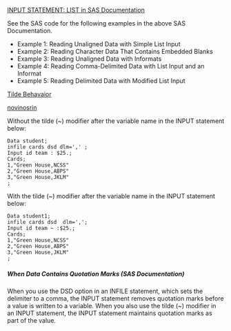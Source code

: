 [INPUT STATEMENT: LIST  in SAS Documentation](https://documentation.sas.com/doc/en/pgmsascdc/9.4_3.5/lestmtsref/n0lrz3gb7m9e4rn137op544ddg0v.htm)

See the SAS code for the following examples in the above SAS Documentation.

* Example 1: Reading Unaligned Data with Simple List Input
* Example 2: Reading Character Data That Contains Embedded Blanks
* Example 3: Reading Unaligned Data with Informats
* Example 4: Reading Comma-Delimited Data with List Input and an Informat
* Example 5: Reading Delimited Data with Modified List Input

[Tilde Behavaior](https://communities.sas.com/t5/SAS-Programming/Tilde-behavior/td-p/511954)

[novinosrin](https://communities.sas.com/t5/user/viewprofilepage/user-id/138205)

Without the tilde (~) modifier after the variable name in the INPUT statement below:
```sas
Data student;
infile cards dsd dlm=',' ;
Input id team : $25.;
Cards;
1,"Green House,NCSS"
2,"Green House,ABPS"
3,"Green House,JKLM"
;
```
With the tilde (~) modifier after the variable name in the INPUT statement below:
```sas
Data student1;
infile cards dsd  dlm=',';
Input id team ~ :$25.;
Cards;
1,"Green House,NCSS"
2,"Green House,ABPS"
3,"Green House,JKLM"
;
```
##### When Data Contains Quotation Marks (SAS Documentation)

When you use the DSD option in an INFILE statement, which sets the delimiter to a comma, the INPUT statement removes quotation marks before a value is written to a variable. When you also use the tilde (~) modifier in an INPUT statement, the INPUT statement maintains quotation marks as part of the value.
